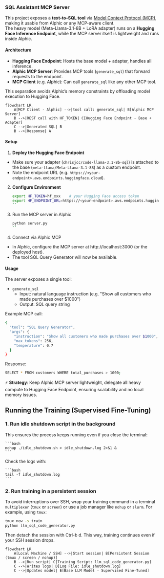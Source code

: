 ### SQL Assistant MCP Server

This project exposes a **text-to-SQL tool** via [Model Context Protocol (MCP)](https://modelcontextprotocol.io/), making it usable from Alphic or any MCP-aware client.  
The heavy model (Meta-Llama-3.1-8B + LoRA adapter) runs on a **Hugging Face Inference Endpoint**, while the MCP server itself is lightweight and runs inside Alphic.  

#### Architecture

- **Hugging Face Endpoint**: Hosts the base model + adapter, handles all inference.  
- **Alphic MCP Server**: Provides MCP tools (`generate_sql`) that forward requests to the endpoint.  
- **MCP Client** (e.g. Alphic): Can call `generate_sql` like any other MCP tool.  

This separation avoids Alphic’s memory constraints by offloading model execution to Hugging Face.  

```mermaid
flowchart LR
    A[MCP Client - Alphic] -->|tool call: generate_sql| B[Alphic MCP Server]
    B -->|REST call with HF_TOKEN| C[Hugging Face Endpoint - Base + Adapter]
    C -->|Generated SQL| B
    B -->|Response| A
```
#### Setup

1. **Deploy the Hugging Face Endpoint**
- Make sure your adapter (`chrisjcc/code-llama-3.1-8b-sql`) is attached to the base (`meta-llama/Meta-Llama-3.1-8B`) as a custom endpoint.
- Note the endpoint URL (e.g. `https://<your-endpoint>.aws.endpoints.huggingface.cloud`).

2. **Configure Environment**
   ```bash
   export HF_TOKEN=hf_xxx    # your Hugging Face access token
   export HF_ENDPOINT_URL=https://<your-endpoint>.aws.endpoints.huggingface.cloud
   ``

3. Run the MCP server in Alphic
   ```bash
   python server.py
   ``
4. Connect via Alphic MCP
- In Alphic, configure the MCP server at http://localhost:3000 (or the deployed host).
- The tool SQL Query Generator will now be available.

#### Usage

The server exposes a single tool:
- `generate_sql`
    - Input: natural language instruction (e.g. "Show all customers who made purchases over $1000")
    - Output: SQL query string

Example MCP call:
  ```bash
  {
    "tool": "SQL Query Generator",
    "args": {
      "instruction": "Show all customers who made purchases over $1000",
      "max_tokens": 256,
      "temperature": 0.7
    }
  }
  ```
Response:
```bash
SELECT * FROM customers WHERE total_purchases > 1000;
```

⚡ **Strategy**: Keep Alphic MCP server lightweight, delegate all heavy compute to Hugging Face Endpoint, ensuring scalability and no local memory issues.

## Running the Training (Supervised Fine-Tuning)

### 1. Run idle shutdown script in the background
This ensures the process keeps running even if you close the terminal:

    ```bash
    nohup ./idle_shutdown.sh > idle_shutdown.log 2>&1 &
    ```
Check the logs with:

    ```bash
    tail -f idle_shutdown.log
    ```
### 2. Run training in a persistent session

To avoid interruptions over SSH, wrap your training command in a terminal `multiplexer` (`tmux` or `screen`) or use a job manager like `nohup` or `slurm`. For example, using `tmux`:
```bash
tmux new -s train
python llm_sql_code_generator.py
```
Then detach the session with Ctrl-b d. This way, training continues even if your SSH session drops.

```mermaid
flowchart LR
    A[Local Machine / SSH] -->|Start session| B[Persistent Session (tmux / screen / nohup)]
    B -->|Run script| C[Training Script: llm_sql_code_generator.py]
    C -->|Writes logs| D[Log File: idle_shutdown.log]
    C -->|Updates model| E[Base LLM Model - Supervised Fine-Tuned]
```
